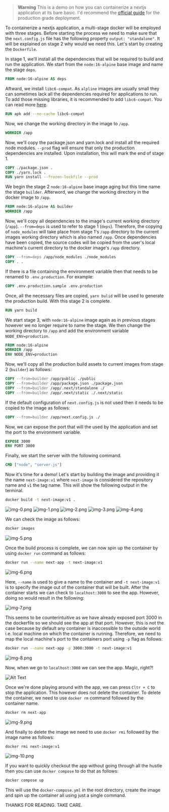 <!-- > **Note**
> Notes can be added here-->

> **Warning**
> This is a demo on how you can containerize a nextjs application at its bare basic. I'd recommend the [official guide](https://nextjs.org/docs/deployment) for the production grade deployment.

To containerize a nextjs application, a multi-stage docker will be employed with three stages. Before starting the process we need to make sure that the `next.config.js` file has the following property `output: "standalone"`. It will be explained on stage 2 why would we need this. Let's start by creating the `Dockerfile`.

In stage 1, we'll install all the dependencies that will be required to build and run the application. We start from the  `node:16-alpine` base image and name the stage `deps`. 
```dockerfile
FROM node:16-alpine AS deps
```

Aftward, we install `libc6-compat`. As `alpline` images are usually small they can sometimes lack all the dependencies required for applications to run. To add those missing libraries, it is recommended to add `libc6-compat`. You can read more [here](https://github.com/nodejs/docker-node/tree/b4117f9333da4138b03a546ec926ef50a31506c3#nodealpine).

```dockerfile
RUN apk add --no-cache libc6-compat
```

Now, we change the working directory in the image to `/app`.

```dockerfile
WORKDIR /app
```

Now, we'll copy the package.json and yarn.lock and install all the required node modules.
`--prod` flag will ensure that only the production dependencies are installed. Upon installation, this will mark the end of stage 1.

```dockerfile
COPY ./package.json .
COPY ./yarn.lock .
RUN yarn install --frozen-lockfile --prod
```


We begin the stage 2 `node:16-alpine` base image aging but this time name the stage `builder`. Afterword, we change the working directory in the docker image to `/app`.

```dockerfile
FROM node:16-alpine AS builder
WORKDIR /app
```

Now, we'll copy all dependencies to the image's current working directory (`/app`). `--from=deps` is used to refer to stage 1 (`deps`). Therefore, the copying of `node_modules` will take place from stage 1's `/app` directory to the current images working directory which is also named `/app`. Once dependencies have been copied, the source codes will be copied from the user's local machine's current directory to the docker image's `/app` directory.

```dockerfile
COPY --from=deps /app/node_modules ./node_modules
COPY . .
```
If there is a file containing the environment variable then that needs to be renamed to `.env.production`. For example: 

```dockerfile
COPY .env.production.sample .env.production
```

Once, all the necessary files are copied, `yarn bulid` will be used to generate the production build. With this stage 2 is complete. 

```dockerfile
RUN yarn build
```

We start stage 3, with `node:16-alpine` image again as in previous stages however we no longer require to name the stage. We then change the working directory to `/app` and add the environment variable `NODE_ENV=production`.


```dockerfile
FROM node:16-alpine
WORKDIR /app
ENV NODE_ENV=production
```

Now, we'll copy all the production build assets to current images from stage 2 (`builder`) as follows:

```dockerfile
COPY --from=builder /app/public ./public
COPY --from=builder /app/package.json ./package.json
COPY --from=builder /app/.next/standalone ./
COPY --from=builder /app/.next/static ./.next/static
```

If the default configuration of `next.config.js` is not used then it needs to be copied to the image as follows:

```dockerfile
COPY --from=builder /app/next.config.js ./
```

Now, we can expose the port that will the used by the application and set the port to the environment variable.

```dockerfile
EXPOSE 3000
ENV PORT 3000
```

Finally, we start the server with the following command. 

```dockerfile
CMD ["node", "server.js"]
```


Now it's time for a demo! Let's start by building the image and providing it the name `next-image:v1` where `next-image` is considered the repository name and `v1` the tag name. This will show the following output in the terminal.

```bash
docker build -t next-image:v1 .
```

<img src="./demo/images/img-0.png" alt="img-0.png"/>
<img src="./demo/images/img-1.png" alt="img-1.png"/>
<img src="./demo/images/img-2.png" alt="img-2.png"/>
<img src="./demo/images/img-3.png" alt="img-3.png"/>
<img src="./demo/images/img-4.png" alt="img-4.png"/>

We can check the image as follows:

```bash
docker images
```
<img src="./demo/images/img-5.png" alt="img-5.png"/>

Once the build process is complete, we can now spin up the container by using `docker run` command as follows:

```bash
docker run --name next-app -t next-image:v1
```
<img src="./demo/images/img-6.png" alt="img-6.png"/>

Here, `--name` is used to give a name to the container and `-t next-image:v1` is to specify the image out of the container that will be built. After the container starts we can check to `localhost:3000` to see the app. However, doing so would result in the following:

<img src="./demo/images/img-7.png" alt="img-7.png"/>

This seems to be counterintuitive as we have already exposed port 3000 in the dockerfile so we should see the app at that port. However, this is not the case because by default any container is inaccessible to the outside world i.e. local machine on which the container is running. Therefore, we need to map the local machine's port to the containers port using `-p` flag as follows:

```bash
docker run --name next-app -p 3000:3000 -t next-image:v1
```

<img src="./demo/images/img-8.png" alt="img-8.png"/>


Now, when we go to `localhost:3000` we can see the app. Magic, right?!

![Alt Text](./demo/live-demo.gif)

Once we're done playing around with the app, we can press `Cltr + C` to stop the application. This however does not delete the container. To delete the container, we need to use `docker rm` command followed by the container name.

```bash
docker rm next-app
```

<img src="./demo/images/img-9.png" alt="img-9.png"/>

And finally to delete the image we need to use `docker rmi` followed by the image name as follows:

```bash 
docker rmi next-image:v1
```
<img src="./demo/images/img-10.png" alt="img-10.png"/> 


If you want to quickly checkout the app without going through all the hustle then you can use `docker compose` to do that as follows:

```bash
docker compose up
```

This will use the `docker-compose.yml` in the root directory, create the image and spin up the container all using just a single command. 

THANKS FOR READING. TAKE CARE.